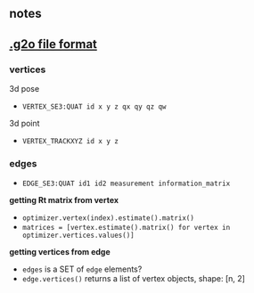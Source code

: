 notes
---

[.g2o file format](https://github.com/RainerKuemmerle/g2o/wiki/File-Format)
---

### vertices

3d pose
  - ```VERTEX_SE3:QUAT id x y z qx qy qz qw```

3d point
  - ```VERTEX_TRACKXYZ id x y z```

### edges
  - ```EDGE_SE3:QUAT id1 id2 measurement information_matrix```


**getting Rt matrix from vertex**
 - ```optimizer.vertex(index).estimate().matrix()```
 - ```matrices = [vertex.estimate().matrix() for vertex in optimizer.vertices.values()]```

**getting vertices from edge**
 - ```edges``` is a SET of ```edge``` elements?
 - ```edge.vertices()``` returns a list of vertex objects, shape: [n, 2]
